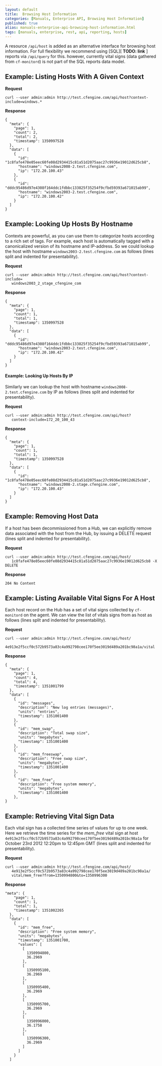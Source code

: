 ```yaml
---
layout: default
title:  Browsing Host Information
categories: [Manuals, Enterprise API, Browsing Host Information]
published: true
alias: manuals-enterprise-api-browsing-host-information.html
tags: [manuals, enterprise, rest, api, reporting, hosts]
---
```


A resource `/api/host` is added as an alternative interface for browsing host 
information. For full flexibility we recommend using [SQL][ **TODO: link** ]
reports via `/api/query` for this. however, currently vital signs (data 
gathered from `cf-monitord`) is not part of the SQL reports data model.


## Example: Listing Hosts With A Given Context

**Request**

    curl --user admin:admin http://test.cfengine.com/api/host?context-include=windows.*

**Response**

    {
      "meta": {
        "page": 1,
        "count": 2,
        "total": 2,
        "timestamp": 1350997528
      },
      "data": [
        {
          "id": "1c8fafe478e05eec60fe08d2934415c81a51d2075aac27c9936e19012d625cb8",
          "hostname": "windows2008-2.test.cfengine.com",
          "ip": "172.20.100.43"
        },
        {
          "id": "dddc95486d97e4308f164ddc1fdbbc133825f35254f9cfbd59393a671015ab99",
          "hostname": "windows2003-2.test.cfengine.com",
          "ip": "172.20.100.42"
        }
      ]
    }

## Example: Looking Up Hosts By Hostname

Contexts are powerful, as you can use them to categorize hosts according to a 
rich set of tags. For example, each host is automatically tagged with a 
canonicalized version of its hostname and IP-address. So we could lookup the 
host with hostname `windows2003-2.test.cfengine.com` as follows (lines split 
and indented for presentability).

**Request**

    curl --user admin:admin http://test.cfengine.com/api/host?context-include=
       windows2003_2_stage_cfengine_com

**Response**

    {
      "meta": {
        "page": 1,
        "count": 1,
        "total": 1,
        "timestamp": 1350997528
      },
      "data": [
        {
          "id": "dddc95486d97e4308f164ddc1fdbbc133825f35254f9cfbd59393a671015ab99",
          "hostname": "windows2003-2.test.cfengine.com",
          "ip": "172.20.100.42"
        }
      ]
    }


#### Example: Looking Up Hosts By IP

Similarly we can lookup the host with hostname 
`windows2008-2.test.cfengine.com` by IP as follows (lines split and indented 
for presentability).

**Request**

    curl --user admin:admin http://test.cfengine.com/api/host?
       context-include=172_20_100_43

**Response**

    {
      "meta": {
        "page": 1,
        "count": 1,
        "total": 1,
        "timestamp": 1350997528
      },
      "data": [
        {
          "id": "1c8fafe478e05eec60fe08d2934415c81a51d2075aac27c9936e19012d625cb8",
          "hostname": "windows2008-2.stage.cfengine.com",
          "ip": "172.20.100.43"
        }
      ]
    }


## Example: Removing Host Data

If a host has been decommissioned from a Hub, we can explicitly remove data 
associated with the host from the Hub, by issuing a DELETE request (lines 
split and indented for presentability).

**Request**

    curl --user admin:admin http://test.cfengine.com/api/host/
       1c8fafe478e05eec60fe08d2934415c81a51d2075aac27c9936e19012d625cb8 -X DELETE

**Response**

    204 No Content

## Example: Listing Available Vital Signs For A Host

Each host record on the Hub has a set of vital signs collected by 
`cf-monitord` on the agent. We can view the list of vitals signs from as host 
as follows (lines split and indented for presentability).

**Request**

    curl --user admin:admin http://test.cfengine.com/api/host/
       4e913e2f5ccf0c572b9573a83c4a992798cee170f5ee3019d489a201bc98a1a/vital

**Response**

    {
      "meta": {
        "page": 1,
        "count": 4,
        "total": 4,
        "timestamp": 1351001799
      },
      "data": [
        {
          "id": "messages",
          "description": "New log entries (messages)",
          "units": "entries",
          "timestamp": 1351001400
        },
        {
          "id": "mem_swap",
          "description": "Total swap size",
          "units": "megabytes",
          "timestamp": 1351001400
        },
        {
          "id": "mem_freeswap",
          "description": "Free swap size",
          "units": "megabytes",
          "timestamp": 1351001400
        },
        {
          "id": "mem_free",
          "description": "Free system memory",
          "units": "megabytes",
          "timestamp": 1351001400
        },
    }

## Example: Retrieving Vital Sign Data

Each vital sign has a collected time series of values for up to one week. Here 
we retrieve the time series for the *mem\_free* vital sign at host 
`4e913e2f5ccf0c572b9573a83c4a992798cee170f5ee3019d489a201bc98a1a` for October 
23rd 2012 12:20pm to 12:45pm GMT (lines split and indented for 
presentability).

**Request**

    curl --user admin:admin http://test.cfengine.com/api/host/
       4e913e2f5ccf0c572b9573a83c4a992798cee170f5ee3019d489a201bc98a1a/
       vital/mem_free?from=1350994800&to=1350996300

**Response**

    "meta": {
        "page": 1,
        "count": 1,
        "total": 1,
        "timestamp": 1351002265
      },
      "data": [
        {
          "id": "mem_free",
          "description": "Free system memory",
          "units": "megabytes",
          "timestamp": 1351001700,
          "values": [
            [
              1350994800,
              36.2969
            ],
            [
              1350995100,
              36.2969
            ],
            [
              1350995400,
              36.2969
            ],
            [
              1350995700,
              36.2969
            ],
            [
              1350996000,
              36.1758
            ],
            [
              1350996300,
              36.2969
            ]
          ]
        }
      ]

